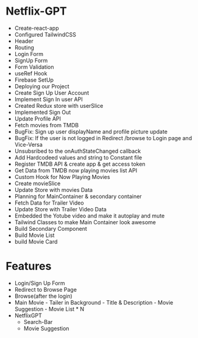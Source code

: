# Netflix-GPT

- Create-react-app
- Configured TailwindCSS
- Header
- Routing
- Login Form
- SignUp Form
- Form Validation
- useRef Hook
- Firebase SetUp
- Deploying our Project
- Create Sign Up User Account
- Implement Sign In user API
- Created Redux store with userSlice
- Implemented Sign Out
- Update Profile API
- Fetch movies from TMDB
- BugFix: Sign up user displayName and profile picture update
- BugFix: If the user is not logged in Redirect /browse to Login page and Vice-Versa
- Unsubsribed to the onAuthStateChanged callback
- Add Hardcodeed values and string to Constant file
- Register TMDB API & create app & get access token
- Get Data from TMDB now playing movies list API
- Custom Hook for Now Playing Movies
- Create movieSlice
- Update Store with movies Data
- Planning for MainContainer & secondary container
- Fetch Data for Trailer Video
- Update Store with Trailer Video Data
- Embedded the Yotube video and make it autoplay and mute
- Tailwind Classes to make Main Container look awesome
- Build Secondary Component
- Build Movie List
- build Movie Card
 
# Features
  - Login/Sign Up Form
  - Redirect to Browse Page
  - Browse(after the login)
  - Main Movie 
        - Tailer in Background
        - Title & Description
        - Movie Suggestion
            - Movie List * N
  - NetflixGPT
    - Search-Bar
    - Movie Suggestion       
            
